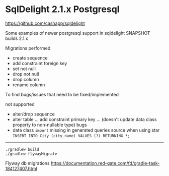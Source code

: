 # SqlDelight 2.1.x Postgresql

https://github.com/cashapp/sqldelight

Some examples of newer postgresql support in sqldelight SNAPSHOT builds 2.1.x

Migrations performed
* create sequence
* add constraint foreign key
* set not null
* drop not null
* drop column
* rename column

To find bugs/issues that need to be fixed/implemented

not supported
* alter/drop sequence
* alter table ... add constraint primary key ... (doesn't update data class property to non-nullable type)
bugs
* data class `import` missing in generated queries source when using star `INSERT INTO City (city_name) VALUES (?) RETURNING *;`

----

```shell
./gradlew build
./gradlew flywayMigrate
```

Flyway db migrations
https://documentation.red-gate.com/fd/gradle-task-184127407.html
